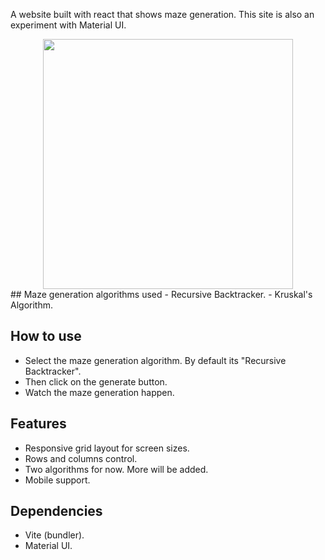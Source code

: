 A website built with react that shows maze generation. This site is also an experiment with Material UI.
<div align="center">
    <img src="/screenshots/base.jpg" width="400px"</img> 
</div>
## Maze generation algorithms used
- Recursive Backtracker.
- Kruskal's Algorithm.

## How to use
- Select the maze generation algorithm. By default its "Recursive Backtracker".
- Then click on the generate button.
- Watch the maze generation happen.

## Features
- Responsive grid layout for screen sizes.
- Rows and columns control.
- Two algorithms for now. More will be added.
- Mobile support.

## Dependencies
- Vite (bundler).
- Material UI.
